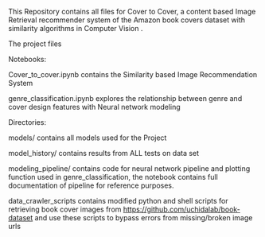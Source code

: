 This Repository contains all files for Cover to Cover, a content based Image Retrieval recommender system  of the Amazon book covers dataset with similarity algorithms in Computer Vision .

The project files

Notebooks:

Cover_to_cover.ipynb contains the Similarity based Image Recommendation System

genre_classification.ipynb explores the relationship between genre and cover design features with Neural network modeling


Directories:

models/ contains all models used for the Project

model_history/ contains results from ALL tests on data set

modeling_pipeline/ contains code for neural network pipeline and plotting function used in genre_classification, the notebook contains full documentation of pipeline for reference purposes. 

data_crawler_scripts contains modified python and shell scripts for retrieving book cover images from  https://github.com/uchidalab/book-dataset and use these scripts to bypass errors from missing/broken image urls
